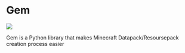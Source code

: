 # Gem

![]([https://github.com/Your_Repository_Name/Your_GIF_Name.gif](https://raw.githubusercontent.com/UniversalShift/GemDP/refs/heads/main/Assets/Gem.gif))

Gem is a Python library that makes Minecraft Datapack/Resoursepack creation process easier
